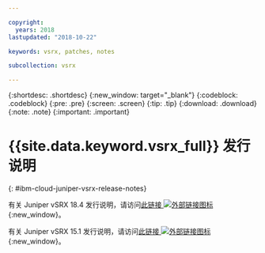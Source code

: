 ```yaml
---

copyright:
  years: 2018
lastupdated: "2018-10-22"

keywords: vsrx, patches, notes

subcollection: vsrx

---
```


{:shortdesc: .shortdesc}
{:new_window: target="_blank"}
{:codeblock: .codeblock}
{:pre: .pre}
{:screen: .screen}
{:tip: .tip}
{:download: .download}
{:note: .note}
{:important: .important}

# {{site.data.keyword.vsrx_full}} 发行说明
{: #ibm-cloud-juniper-vsrx-release-notes}

有关 Juniper vSRX 18.4 发行说明，请访问[此链接 ![外部链接图标](../../icons/launch-glyph.svg "外部链接图标")](https://www.juniper.net/documentation/en_US/vsrx/information-products/topic-collections/release-notes/18.4/index.html){:new_window}。

有关 Juniper vSRX 15.1 发行说明，请访问[此链接 ![外部链接图标](../../icons/launch-glyph.svg "外部链接图标")](https://www.juniper.net/documentation/en_US/vsrx/information-products/topic-collections/release-notes/15.1x49/vsrx-release-notes-15.1x49-d120.pdf){:new_window}。
